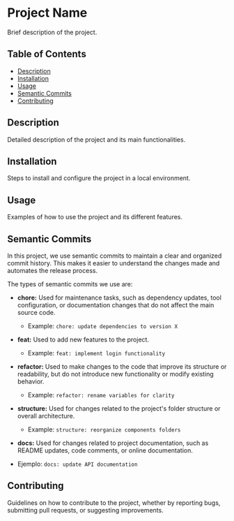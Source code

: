 # Project Name

Brief description of the project.

## Table of Contents

- [Description](#description)
- [Installation](#installation)
- [Usage](#usage)
- [Semantic Commits](#semantic-commits)
- [Contributing](#contributing)

## Description

Detailed description of the project and its main functionalities.

## Installation

Steps to install and configure the project in a local environment.

## Usage

Examples of how to use the project and its different features.

## Semantic Commits

In this project, we use semantic commits to maintain a clear and organized commit history. This makes it easier to understand the changes made and automates the release process.

The types of semantic commits we use are:

- **chore:** Used for maintenance tasks, such as dependency updates, tool configuration, or documentation changes that do not affect the main source code.

  - Example: `chore: update dependencies to version X`

- **feat:** Used to add new features to the project.

  - Example: `feat: implement login functionality`

- **refactor:** Used to make changes to the code that improve its structure or readability, but do not introduce new functionality or modify existing behavior.

  - Example: `refactor: rename variables for clarity`

- **structure:** Used for changes related to the project's folder structure or overall architecture.

  - Example: `structure: reorganize components folders`

- **docs:** Used for changes related to project documentation, such as README updates, code comments, or online documentation.
- Ejemplo: `docs: update API documentation`

## Contributing

Guidelines on how to contribute to the project, whether by reporting bugs, submitting pull requests, or suggesting improvements.
